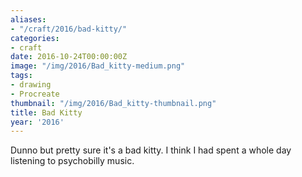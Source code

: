 ```yaml
---
aliases:
- "/craft/2016/bad-kitty/"
categories:
- craft
date: 2016-10-24T00:00:00Z
image: "/img/2016/Bad_kitty-medium.png"
tags:
- drawing
- Procreate
thumbnail: "/img/2016/Bad_kitty-thumbnail.png"
title: Bad Kitty
year: '2016'
---
```

Dunno but pretty sure it's a bad kitty. I think I had spent a whole day listening to psychobilly music.
